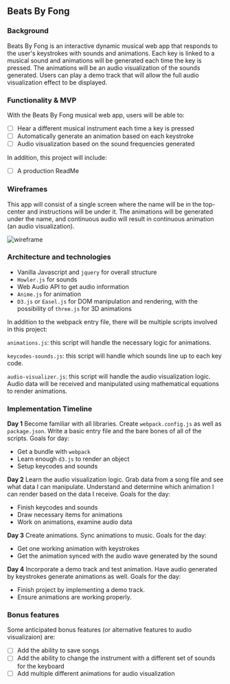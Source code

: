 ## Beats By Fong

### Background

Beats By Fong is an interactive dynamic musical web app that responds to the user's keystrokes with sounds and animations. Each key is linked to a musical sound and animations will be generated each time the key is pressed. The animations will be an audio visualization of the sounds generated.  Users can play a demo track that will allow the full audio visualization effect to be displayed.

### Functionality & MVP

With the Beats By Fong musical web app, users will be able to:

- [ ] Hear a different musical instrument each time a key is pressed
- [ ] Automatically generate an animation based on each keystroke
- [ ] Audio visualization based on the sound frequencies generated

In addition, this project will include:

- [ ] A production ReadMe

### Wireframes

This app will consist of a single screen where the name will be in the top-center and instructions will be under it.  The animations will be generated under the name, and continuous audio will result in continuous animation (an audio visualization).

![wireframe](wireframes/js-project-wireframe.png)

### Architecture and technologies

- Vanilla Javascript and `jquery` for overall structure
- `Howler.js` for sounds
- Web Audio API to get audio information
- `Anime.js` for animation
- `D3.js` or `Easel.js` for DOM manipulation and rendering, with the possibility of `three.js` for 3D animations

In addition to the webpack entry file, there will be multiple scripts involved in this project:

`animations.js`: this script will handle the necessary logic for animations.

`keycodes-sounds.js`: this script will handle which sounds line up to each key code.

`audio-visualizer.js`: this script will handle the audio visualization logic.  Audio data will be received and manipulated using mathematical equations to render animations.

### Implementation Timeline

**Day 1** Become familiar with all libraries. Create `webpack.config.js` as well as `package.json`. Write a basic entry file and the bare bones of all of the scripts. Goals for day:

- Get a bundle with `webpack`
- Learn enough `d3.js` to render an object
- Setup keycodes and sounds

**Day 2** Learn the audio visualization logic.  Grab data from a song file and see what data I can manipulate. Understand and determine which animation I can render based on the data I receive. Goals for the day:

- Finish keycodes and sounds
- Draw necessary items for animations
- Work on animations, examine audio data

**Day 3** Create animations. Sync animations to music. Goals for the day:

- Get one working animation with keystrokes
- Get the animation synced with the audio wave generated by the sound

**Day 4** Incorporate a demo track and test animation. Have audio generated by keystrokes generate animations as well. Goals for the day:

- Finish project by implementing a demo track.  
- Ensure animations are working properly.

### Bonus features

Some anticipated bonus features (or alternative features to audio visualizaion) are:

- [ ] Add the ability to save songs
- [ ] Add the ability to change the instrument with a different set of sounds for the keyboard
- [ ] Add multiple different animations for audio visualization  
